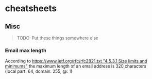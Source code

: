 # cheatsheets


## Misc

> TODO: Put these things somewhere else

### Email max length

According to [https://www.ietf.org/rfc/rfc2821.txt "4.5.3.1 Size limits and minimums"](https://www.ietf.org/rfc/rfc2821.txt) the maximum length of an email address is 320 characters (local part: 64, domain: 255, @: 1)
